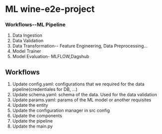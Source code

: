 # ML wine-e2e-project

### Workflows--ML Pipeline

1. Data Ingestion
2. Data Validation
3. Data Transformation-- Feature Engineering, Data Preprocessing...
4. Model Trainer
5. Model Evaluation- MLFLOW,Dagshub

## Workflows

1. Update config.yaml: configurations that we required for the data pipeline(credentiales for DB, ...) 
2. Update schema.yaml: schema of the data. Used for the data validation
3. Update params.yaml: params of the ML model or another requisites
4. Update the entity
5. Update the configuration manager in src config
6. Update the components
7. Update the pipeline
8. Update the main.py